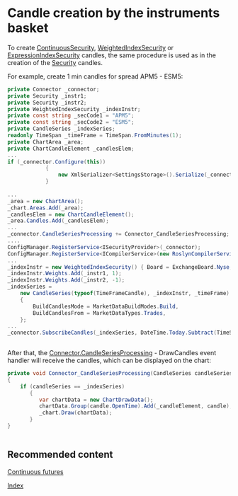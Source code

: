 # Candle creation by the instruments basket

To create [ContinuousSecurity](../api/StockSharp.Algo.ContinuousSecurity.html), [WeightedIndexSecurity](../api/StockSharp.Algo.WeightedIndexSecurity.html) or [ExpressionIndexSecurity](../api/StockSharp.Algo.Expressions.ExpressionIndexSecurity.html) candles, the same procedure is used as in the creation of the [Security](../api/StockSharp.BusinessEntities.Security.html) candles.

For example, create 1 min candles for spread APM5 \- ESM5:

```cs
private Connector _connector;
private Security _instr1;
private Security _instr2;
private WeightedIndexSecurity _indexInstr;
private const string _secCode1 = "APM5";
private const string _secCode2 = "ESM5";
private CandleSeries _indexSeries;
readonly TimeSpan _timeFrame = TimeSpan.FromMinutes(1);
private ChartArea _area;
private ChartCandleElement _candlesElem;
...
if (_connector.Configure(this))
			{
				new XmlSerializer<SettingsStorage>().Serialize(_connector.Save(), _connectorFile);
			}
			
...
_area = new ChartArea();
_chart.Areas.Add(_area);
_candlesElem = new ChartCandleElement();
_area.Candles.Add(_candlesElem);
...
_connector.CandleSeriesProcessing += Connector_CandleSeriesProcessing;
....
ConfigManager.RegisterService<ISecurityProvider>(_connector);
ConfigManager.RegisterService<ICompilerService>(new RoslynCompilerService());
...
_indexInstr = new WeightedIndexSecurity() { Board = ExchangeBoard.Nyse, Id = "IndexInstr" };
_indexInstr.Weights.Add(_instr1, 1);
_indexInstr.Weights.Add(_instr2, -1);
_indexSeries =
	new CandleSeries(typeof(TimeFrameCandle), _indexInstr, _timeFrame)
	{
		BuildCandlesMode = MarketDataBuildModes.Build,
		BuildCandlesFrom = MarketDataTypes.Trades,
	};
...
_connector.SubscribeCandles(_indexSeries, DateTime.Today.Subtract(TimeSpan.FromDays(30)), DateTime.Now);			
		
```

After that, the [Connector.CandleSeriesProcessing](../api/StockSharp.Algo.Connector.CandleSeriesProcessing.html) \- DrawCandles event handler will receive the candles, which can be displayed on the chart:

```cs
private void Connector_CandleSeriesProcessing(CandleSeries candleSeries, Candle candle)
{
    if (candleSeries == _indexSeries) 
       {
          var chartData = new ChartDrawData();
          chartData.Group(candle.OpenTime).Add(_candleElement, candle);
          _chart.Draw(chartData);
       }
}
		
```

## Recommended content

[Continuous futures](SecurityContinuous.md)

[Index](SecurityIndex.md)
